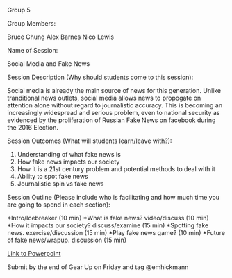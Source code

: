 Group 5

Group Members:

Bruce Chung
Alex Barnes
Nico Lewis

Name of Session:

Social Media and Fake News

Session Description (Why should students come to this session):

Social media is already the main source of news for this generation.  Unlike tranditional news outlets, social media allows news to propogate on attention alone without regard to journalistic accuracy.  This is becoming an increasingly widespread and serious problem, even to national security as evidenced by the proliferation of Russian Fake News on facebook during the 2016 Election.

Session Outcomes (What will students learn/leave with?):

1) Understanding of what fake news is
2) How fake news impacts our society
3) How it is a 21st century problem and potential methods to deal with it
4) Ability to spot fake news
5) Journalistic spin vs fake news

Session Outline (Please include who is facilitating and how much time you are going to spend in each section):

*Intro/Icebreaker (10 min)
*What is fake news? video/discuss (10 min)
*How it impacts our society? discuss/examine (15 min)
*Spotting fake news. exercise/discussion (15 min)
*Play fake news game? (10 min)
*Future of fake news/wrapup. discussion (15 min)

[Link to Powerpoint](https://docs.google.com/presentation/d/1DdmnINc6Ga-jb0jH86S4xIOwQyy2_Rppkf-puqNrTec/edit)


Submit by the end of Gear Up on Friday and tag @emhickmann
